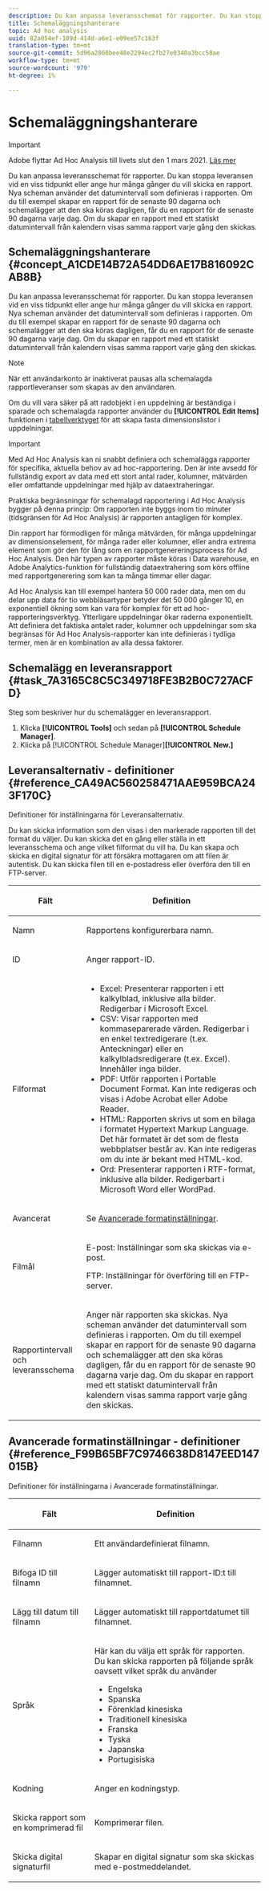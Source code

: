 ```yaml
---
description: Du kan anpassa leveransschemat för rapporter. Du kan stoppa leveransen vid en viss tidpunkt eller ange hur många gånger du vill skicka en rapport. Nya scheman använder det datumintervall som definieras i rapporten. Om du till exempel skapar en rapport för de senaste 90 dagarna och schemalägger att den ska köras dagligen, får du en rapport för de senaste 90 dagarna varje dag. Om du skapar en rapport med ett statiskt datumintervall från kalendern visas samma rapport varje gång den skickas.
title: Schemaläggningshanterare
topic: Ad hoc analysis
uuid: 82a054ef-109d-414d-a6e1-e09ee57c163f
translation-type: tm+mt
source-git-commit: 5d96a2868bee48e2294ec2fb27e0340a3bcc50ae
workflow-type: tm+mt
source-wordcount: '979'
ht-degree: 1%

---
```



# Schemaläggningshanterare

>[!IMPORTANT]
>
>Adobe flyttar Ad Hoc Analysis till livets slut den 1 mars 2021. [Läs mer](https://adobe.ly/discoverworkspace)

Du kan anpassa leveransschemat för rapporter. Du kan stoppa leveransen vid en viss tidpunkt eller ange hur många gånger du vill skicka en rapport. Nya scheman använder det datumintervall som definieras i rapporten. Om du till exempel skapar en rapport för de senaste 90 dagarna och schemalägger att den ska köras dagligen, får du en rapport för de senaste 90 dagarna varje dag. Om du skapar en rapport med ett statiskt datumintervall från kalendern visas samma rapport varje gång den skickas.

## Schemaläggningshanterare {#concept_A1CDE14B72A54DD6AE17B816092CAB8B}

Du kan anpassa leveransschemat för rapporter. Du kan stoppa leveransen vid en viss tidpunkt eller ange hur många gånger du vill skicka en rapport. Nya scheman använder det datumintervall som definieras i rapporten. Om du till exempel skapar en rapport för de senaste 90 dagarna och schemalägger att den ska köras dagligen, får du en rapport för de senaste 90 dagarna varje dag. Om du skapar en rapport med ett statiskt datumintervall från kalendern visas samma rapport varje gång den skickas.

>[!NOTE]
>
>När ett användarkonto är inaktiverat pausas alla schemalagda rapportleveranser som skapas av den användaren.

Om du vill vara säker på att radobjekt i en uppdelning är beständiga i sparade och schemalagda rapporter använder du **[!UICONTROL Edit Items]** funktionen i [tabellverktyget](/help/analyze/ad-hoc-analysis/c-tablebuilder.md) för att skapa fasta dimensionslistor i uppdelningar.

>[!IMPORTANT]
>
>Med Ad Hoc Analysis kan ni snabbt definiera och schemalägga rapporter för specifika, aktuella behov av ad hoc-rapportering. Den är inte avsedd för fullständig export av data med ett stort antal rader, kolumner, mätvärden eller omfattande uppdelningar med hjälp av dataextraheringar.
>
>Praktiska begränsningar för schemalagd rapportering i Ad Hoc Analysis bygger på denna princip: Om rapporten inte byggs inom tio minuter (tidsgränsen för Ad Hoc Analysis) är rapporten antagligen för komplex.
>
>Din rapport har förmodligen för många mätvärden, för många uppdelningar av dimensionselement, för många rader eller kolumner, eller andra extrema element som gör den för lång som en rapportgenereringsprocess för Ad Hoc Analysis. Den här typen av rapporter måste köras i Data warehouse, en Adobe Analytics-funktion för fullständig dataextrahering som körs offline med rapportgenerering som kan ta många timmar eller dagar.
>
>Ad Hoc Analysis kan till exempel hantera 50 000 rader data, men om du delar upp data för tio webbläsartyper betyder det 50 000 gånger 10, en exponentiell ökning som kan vara för komplex för ett ad hoc-rapporteringsverktyg. Ytterligare uppdelningar ökar raderna exponentiellt. Att definiera det faktiska antalet rader, kolumner och uppdelningar som ska begränsas för Ad Hoc Analysis-rapporter kan inte definieras i tydliga termer, men är en kombination av alla dessa faktorer.

## Schemalägg en leveransrapport {#task_7A3165C8C5C349718FE3B2B0C727ACFD}

Steg som beskriver hur du schemalägger en leveransrapport.

<!-- 

t_schedule_delivery.xml

 -->

1. Klicka **[!UICONTROL Tools]** och sedan på **[!UICONTROL Schedule Manager]**.
1. Klicka på [!UICONTROL Schedule Manager]**[!UICONTROL New.]**

## Leveransalternativ - definitioner {#reference_CA49AC560258471AAE959BCA243F170C}

Definitioner för inställningarna för Leveransalternativ.

<!-- 

r_delivery_options.xml

 -->

Du kan skicka information som den visas i den markerade rapporten till det format du väljer. Du kan skicka det en gång eller ställa in ett leveransschema och ange vilket filformat du vill ha. Du kan skapa och skicka en digital signatur för att försäkra mottagaren om att filen är autentisk. Du kan skicka filen till en e-postadress eller överföra den till en FTP-server.

<table id="table_C18A0F1C9E214EB585A29801BA2400F8"> 
 <thead> 
  <tr> 
   <th colname="col1" class="entry"> <p>Fält </p> </th> 
   <th colname="col2" class="entry"> <p>Definition </p> </th> 
  </tr> 
 </thead>
 <tbody> 
  <tr> 
   <td colname="col1"> <p>Namn </p> </td> 
   <td colname="col2"> <p> Rapportens konfigurerbara namn. </p> </td> 
  </tr> 
  <tr> 
   <td colname="col1"> <p>ID </p> </td> 
   <td colname="col2"> <p>Anger rapport-ID. </p> </td> 
  </tr> 
  <tr> 
   <td colname="col1"> <p> Filformat </p> </td> 
   <td colname="col2"> 
    <ul id="ul_711C2D9B216C48359F7B42521D927872"> 
     <li id="li_36E8DEFDA1B84890A4204A6DFF4E0267">Excel: Presenterar rapporten i ett kalkylblad, inklusive alla bilder. Redigerbar i Microsoft Excel. </li> 
     <li id="li_C918FA3AE8194BD2B59E554DAC7CBBE2">CSV: Visar rapporten med kommaseparerade värden. Redigerbar i en enkel textredigerare (t.ex. Anteckningar) eller en kalkylbladsredigerare (t.ex. Excel). Innehåller inga bilder. </li> 
     <li id="li_B7C8C098C5264B349C21077A0DEFE059">PDF: Utför rapporten i Portable Document Format. Kan inte redigeras och visas i Adobe Acrobat eller Adobe Reader. </li> 
     <li id="li_B1183DB25DE34B689FBD0E5B44691F49">HTML: Rapporten skrivs ut som en bilaga i formatet Hypertext Markup Language. Det här formatet är det som de flesta webbplatser består av. Kan inte redigeras om du inte är bekant med HTML-kod. </li> 
     <li id="li_5ED5F1862AB1490A9FF5695FF9F52C5E">Ord: Presenterar rapporten i RTF-format, inklusive alla bilder. Redigerbart i Microsoft Word eller WordPad. </li> 
    </ul> </td> 
  </tr> 
  <tr> 
   <td colname="col1"> <p> Avancerat </p> </td> 
   <td colname="col2"> <p> Se <a href="/help/analyze/ad-hoc-analysis/c-schedule.md"   > Avancerade formatinställningar</a>. </p> </td> 
  </tr> 
  <tr> 
   <td colname="col1"> <p>Filmål </p> </td> 
   <td colname="col2"> <p>E-post: Inställningar som ska skickas via e-post. </p> <p>FTP: Inställningar för överföring till en FTP-server. </p> </td> 
  </tr> 
  <tr> 
   <td colname="col1"> <p>Rapportintervall och leveransschema </p> </td> 
   <td colname="col2"> <p>Anger när rapporten ska skickas. Nya scheman använder det datumintervall som definieras i rapporten. Om du till exempel skapar en rapport för de senaste 90 dagarna och schemalägger att den ska köras dagligen, får du en rapport för de senaste 90 dagarna varje dag. Om du skapar en rapport med ett statiskt datumintervall från kalendern visas samma rapport varje gång den skickas. </p> </td> 
  </tr> 
 </tbody> 
</table>

## Avancerade formatinställningar - definitioner {#reference_F99B65BF7C9746638D8147EED147015B}

Definitioner för inställningarna i Avancerade formatinställningar.

<!-- 

r_advanced_format_settings_dsc.xml

 -->

<table id="table_CD0888E8390745F4B83DF6AC69CB0854"> 
 <thead> 
  <tr> 
   <th colname="col1" class="entry"> <p>Fält </p> </th> 
   <th colname="col2" class="entry"> <p>Definition </p> </th> 
  </tr> 
 </thead>
 <tbody> 
  <tr> 
   <td colname="col1"> <p>Filnamn </p> </td> 
   <td colname="col2"> <p>Ett användardefinierat filnamn. </p> </td> 
  </tr> 
  <tr> 
   <td colname="col1"> <p>Bifoga ID till filnamn </p> </td> 
   <td colname="col2"> <p>Lägger automatiskt till rapport-ID:t till filnamnet. </p> </td> 
  </tr> 
  <tr> 
   <td colname="col1"> <p> Lägg till datum till filnamn </p> </td> 
   <td colname="col2"> <p> Lägger automatiskt till rapportdatumet till filnamnet. </p> </td> 
  </tr> 
  <tr> 
   <td colname="col1"> <p>Språk </p> </td> 
   <td colname="col2"> <p> Här kan du välja ett språk för rapporten. Du kan skicka rapporten på följande språk oavsett vilket språk du använder </p> 
    <ul id="ul_BD3D331B0D6146F79A6D254136E43920"> 
     <li id="li_0EE6A371B1BB4627BD3F64BD0EF07E44">Engelska </li> 
     <li id="li_5EF76261928543FDB36D99E4C89DE994">Spanska </li> 
     <li id="li_FABF47E8CD64486BA1567E02460422C5">Förenklad kinesiska </li> 
     <li id="li_8A6BC2DE92DB47DA9397B8931D8DCC6E">Traditionell kinesiska </li> 
     <li id="li_EDA24D700BE040E8B839B82E31DABC28">Franska </li> 
     <li id="li_A8D41DCCC91542BB8D0A522EC99575E8">Tyska </li> 
     <li id="li_E9F73C93C94A46B78BCE85A7261CEDD4">Japanska </li> 
     <li id="li_699B97050AA54D818659C191F4594E4E">Portugisiska </li> 
    </ul> </td> 
  </tr> 
  <tr> 
   <td colname="col1"> <p>Kodning </p> </td> 
   <td colname="col2"> <p>Anger en kodningstyp. </p> </td> 
  </tr> 
  <tr> 
   <td colname="col1"> <p> Skicka rapport som en komprimerad fil </p> </td> 
   <td colname="col2"> <p> Komprimerar filen. </p> </td> 
  </tr> 
  <tr> 
   <td colname="col1"> <p>Skicka digital signaturfil </p> </td> 
   <td colname="col2"> <p>Skapar en digital signatur som ska skickas med e-postmeddelandet. </p> </td> 
  </tr> 
 </tbody> 
</table>

